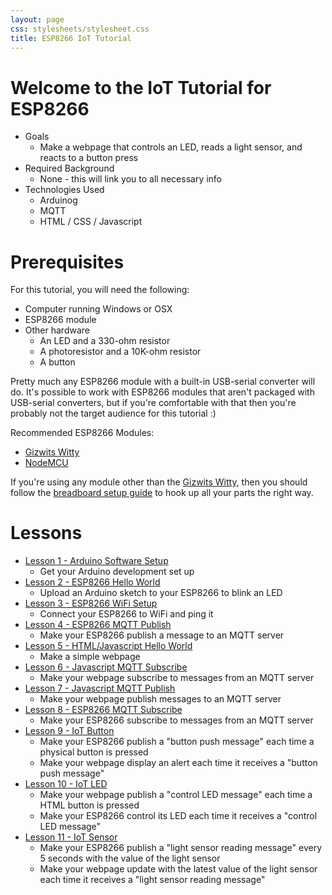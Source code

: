 ```yaml
---
layout: page
css: stylesheets/stylesheet.css
title: ESP8266 IoT Tutorial
---
```


# Welcome to the IoT Tutorial for ESP8266

* Goals
  * Make a webpage that controls an LED, reads a light sensor, and reacts to a button press
* Required Background 
  * None - this will link you to all necessary info
* Technologies Used
  * Arduinog
  * MQTT
  * HTML / CSS / Javascript

# Prerequisites

For this tutorial, you will need the following:
  * Computer running Windows or OSX
  * ESP8266 module
  * Other hardware
    * An LED and a 330-ohm resistor
    * A photoresistor and a 10K-ohm resistor
    * A button

Pretty much any ESP8266 module with a built-in USB-serial converter will do. It's possible to work with ESP8266 modules that aren't packaged with USB-serial converters, but if you're comfortable with that then you're probably not the target audience for this tutorial :)

Recommended ESP8266 Modules:

* [Gizwits Witty](Witty/info)
* [NodeMCU](NodeMCU/info)

If you're using any module other than the [Gizwits Witty](Witty/info), then you should follow the [breadboard setup guide](Breadboard/setup) to hook up all your parts the right way.


# Lessons

* [Lesson 1 - Arduino Software Setup](Lesson_01/lesson)
  * Get your Arduino development set up
* [Lesson 2 - ESP8266 Hello World](Lesson_02/lesson)
  * Upload an Arduino sketch to your ESP8266 to blink an LED
* [Lesson 3 - ESP8266 WiFi Setup](Lesson_03/lesson)
  * Connect your ESP8266 to WiFi and ping it
* [Lesson 4 - ESP8266 MQTT Publish](Lesson_04/lesson)
  * Make your ESP8266 publish a message to an MQTT server
* [Lesson 5 - HTML/Javascript Hello World](Lesson_05/lesson)
  * Make a simple webpage
* [Lesson 6 - Javascript MQTT Subscribe](Lesson_06/lesson)
  * Make your webpage subscribe to messages from an MQTT server
* [Lesson 7 - Javascript MQTT Publish](Lesson_07/lesson)
  * Make your webpage publish messages to an MQTT server
* [Lesson 8 - ESP8266 MQTT Subscribe](Lesson_08/lesson)
  * Make your ESP8266 subscribe to messages from an MQTT server
* [Lesson 9 - IoT Button](Lesson_09/lesson)
  * Make your ESP8266 publish a "button push message" each time a physical button is pressed
  * Make your webpage display an alert each time it receives a "button push message"
* [Lesson 10 - IoT LED](Lesson_10/lesson)
  * Make your webpage publish a "control LED message" each time a HTML button is pressed 
  * Make your ESP8266 control its LED each time it receives a "control LED message"
* [Lesson 11 - IoT Sensor](Lesson_11/lesson)
  * Make your ESP8266 publish a "light sensor reading message" every 5 seconds with the value of the light sensor
  * Make your webpage update with the latest value of the light sensor each time it receives a "light sensor reading message"





